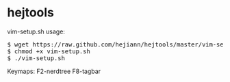hejtools
========

vim-setup.sh usage:
<pre>
$ wget https://raw.github.com/hejiann/hejtools/master/vim-setup.sh -O vim-setup.sh
$ chmod +x vim-setup.sh
$ ./vim-setup.sh
</pre>
Keymaps: F2-nerdtree F8-tagbar
